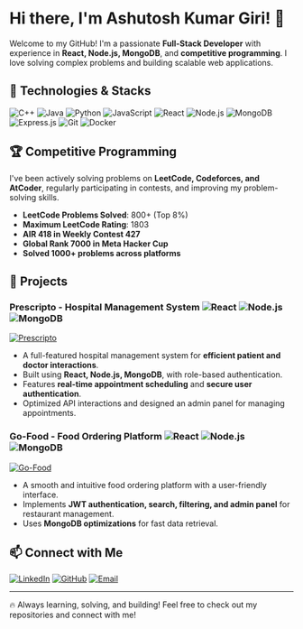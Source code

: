 # Hi there, I'm Ashutosh Kumar Giri! 👋

Welcome to my GitHub! I'm a passionate **Full-Stack Developer** with experience in **React, Node.js, MongoDB**, and **competitive programming**. I love solving complex problems and building scalable web applications.

## 🚀 Technologies & Stacks

![C++](https://img.shields.io/badge/C++-00599C?style=for-the-badge&logo=c%2B%2B&logoColor=white)
![Java](https://img.shields.io/badge/Java-007396?style=for-the-badge&logo=java&logoColor=white)
![Python](https://img.shields.io/badge/Python-3776AB?style=for-the-badge&logo=python&logoColor=white)
![JavaScript](https://img.shields.io/badge/JavaScript-F7DF1E?style=for-the-badge&logo=javascript&logoColor=black)
![React](https://img.shields.io/badge/React-20232A?style=for-the-badge&logo=react&logoColor=61DAFB)
![Node.js](https://img.shields.io/badge/Node.js-43853D?style=for-the-badge&logo=node.js&logoColor=white)
![MongoDB](https://img.shields.io/badge/MongoDB-4EA94B?style=for-the-badge&logo=mongodb&logoColor=white)
![Express.js](https://img.shields.io/badge/Express.js-404D59?style=for-the-badge)
![Git](https://img.shields.io/badge/Git-F05032?style=for-the-badge&logo=git&logoColor=white)
![Docker](https://img.shields.io/badge/Docker-2496ED?style=for-the-badge&logo=docker&logoColor=white)

## 🏆 Competitive Programming

I've been actively solving problems on **LeetCode, Codeforces, and AtCoder**, regularly participating in contests, and improving my problem-solving skills.

- **LeetCode Problems Solved**: 800+ (Top 8%)
- **Maximum LeetCode Rating**: 1803
- **AIR 418 in Weekly Contest 427**
- **Global Rank 7000 in Meta Hacker Cup**
- **Solved 1000+ problems across platforms**

## 💼 Projects

### **Prescripto - Hospital Management System** ![React](https://img.shields.io/badge/-React-20232A?style=for-the-badge&logo=react&logoColor=61DAFB) ![Node.js](https://img.shields.io/badge/-Node.js-43853D?style=for-the-badge&logo=node.js&logoColor=white) ![MongoDB](https://img.shields.io/badge/-MongoDB-4EA94B?style=for-the-badge&logo=mongodb&logoColor=white)
[![Prescripto](https://img.shields.io/badge/Project-Prescripto-blue)](https://github.com/ashutoshkgiri/prescripto)
- A full-featured hospital management system for **efficient patient and doctor interactions**.
- Built using **React, Node.js, MongoDB**, with role-based authentication.
- Features **real-time appointment scheduling** and **secure user authentication**.
- Optimized API interactions and designed an admin panel for managing appointments.

### **Go-Food - Food Ordering Platform** ![React](https://img.shields.io/badge/-React-20232A?style=for-the-badge&logo=react&logoColor=61DAFB) ![Node.js](https://img.shields.io/badge/-Node.js-43853D?style=for-the-badge&logo=node.js&logoColor=white) ![MongoDB](https://img.shields.io/badge/-MongoDB-4EA94B?style=for-the-badge&logo=mongodb&logoColor=white)
[![Go-Food](https://img.shields.io/badge/Project-Go--Food-green)](https://github.com/ashutoshkgiri/Go-food/tree/main/GoFood-main)
- A smooth and intuitive food ordering platform with a user-friendly interface.
- Implements **JWT authentication, search, filtering, and admin panel** for restaurant management.
- Uses **MongoDB optimizations** for fast data retrieval.

## 📫 Connect with Me

[![LinkedIn](https://img.shields.io/badge/LinkedIn-0A66C2?style=for-the-badge&logo=linkedin&logoColor=white)](https://www.linkedin.com/in/ashutosh-kumar-giri-007741273/)
[![GitHub](https://img.shields.io/badge/GitHub-181717?style=for-the-badge&logo=github&logoColor=white)](https://github.com/ashutoshkgiri)
[![Email](https://img.shields.io/badge/Email-D14836?style=for-the-badge&logo=gmail&logoColor=white)](mailto:ashgiri49455@gmail.com)

---

🔥 Always learning, solving, and building! Feel free to check out my repositories and connect with me!

